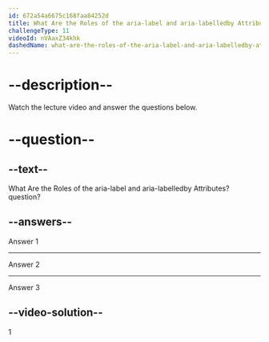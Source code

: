 ```yaml
---
id: 672a54a6675c168faa84252d
title: What Are the Roles of the aria-label and aria-labelledby Attributes?
challengeType: 11
videoId: nVAaxZ34khk
dashedName: what-are-the-roles-of-the-aria-label-and-aria-labelledby-attributes
---
```


# --description--

Watch the lecture video and answer the questions below.

# --question--

## --text--

What Are the Roles of the aria-label and aria-labelledby Attributes? question?

## --answers--

Answer 1

---

Answer 2

---

Answer 3

## --video-solution--

1
